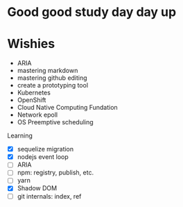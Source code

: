 # Good good study day day up

Wishies
=======

- ARIA
- mastering markdown
- mastering github editing
- create a prototyping tool
- Kubernetes
- OpenShift
- Cloud Native Computing Fundation
- Network epoll
- OS Preemptive scheduling

Learning

- [x] sequelize migration
- [x] nodejs event loop
- [ ] ARIA
- [ ] npm: registry, publish, etc.
- [ ] yarn
- [x] Shadow DOM
- [ ] git internals: index, ref

